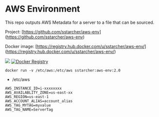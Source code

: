AWS Environment
================

This repo outputs AWS Metadata for a server to a file that can be sourced.

Project: [https://github.com/sstarcher/aws-env]
(https://github.com/sstarcher/aws-env)

Docker image: [https://registry.hub.docker.com/u/sstarcher/aws-env/]
(https://registry.hub.docker.com/u/sstarcher/aws-env/)

[![](https://badge.imagelayers.io/sstarcher/aws-env:2.0.svg)](https://imagelayers.io/?images=sstarcher/aws-env:2.0 'Get your own badge on imagelayers.io')
[![Docker Registry](https://img.shields.io/docker/pulls/sstarcher/aws-env.svg)](https://registry.hub.docker.com/u/sstarcher/aws-env)&nbsp;


```docker run -v /etc/aws:/etc/aws sstarcher:aws-env:2.0```

* /etc/aws
```
AWS_INSTANCE_ID=i-xxxxxxxx
AWS_AVAILABLITY_ZONE=us-east-xx
AWS_REGION=us-east-1
AWS_ACCOUNT_ALIAS=account_alias
AWS_TAG_MYTAG=myvalue
AWS_TAG_NAME=ServerTag
```
